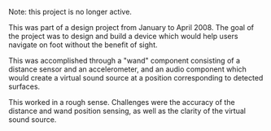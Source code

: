 Note: this project is no longer active.

This was part of a design project from January to April 2008.  The goal of the project was to design and build a device which would help users navigate on foot without the benefit of sight.

This was accomplished through a "wand" component consisting of a distance sensor and an accelerometer, and an audio component which would create a virtual sound source at a position corresponding to detected surfaces.

This worked in a rough sense.  Challenges were the accuracy of the distance and wand position sensing, as well as the clarity of the virtual sound source.